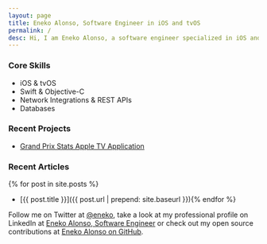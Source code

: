 ```yaml
---
layout: page
title: Eneko Alonso, Software Engineer in iOS and tvOS
permalink: /
desc: Hi, I am Eneko Alonso, a software engineer specialized in iOS and tvOS living in San Luis Obispo, California.
---
```


### Core Skills

- iOS & tvOS
- Swift & Objective-C
- Network Integrations & REST APIs
- Databases

### Recent Projects

- [Grand Prix Stats Apple TV Application](/projects/grand-prix-stats)

### Recent Articles

{% for post in site.posts %}
- [{{ post.title }}]({{ post.url | prepend: site.baseurl }}){% endfor %}

Follow me on Twitter at [@eneko](https://twitter.com/eneko), take a look at my professional profile on LinkedIn at [Eneko Alonso, Software Engineer](https://www.linkedin.com/in/eneko) or check out my open source contributions at [Eneko Alonso on GitHub](https://github.com/eneko).
